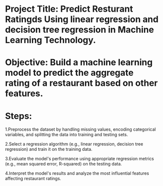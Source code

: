 # Project Title: Predict Resturant Ratingds Using linear regression and decision tree regression in Machine Learning Technology.

# Objective: Build a machine learning model to predict the aggregate rating of a restaurant based on other features.

# Steps:

1.Preprocess the dataset by handling missing values, encoding categorical variables, and splitting the data into training and testing sets.

2.Select a regression algorithm (e.g., linear regression, decision tree regression) and train it on the training data.

3.Evaluate the model's performance using appropriate regression metrics (e.g., mean squared error, R-squared) on the testing data.

4.Interpret the model's results and analyze the most influential features affecting restaurant ratings.
